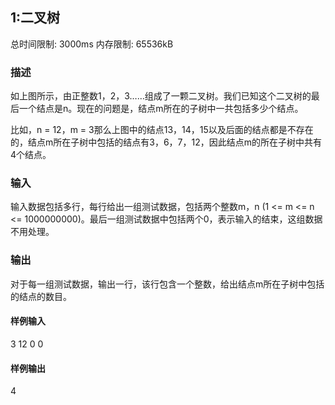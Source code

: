 
## 1:二叉树


总时间限制: 3000ms 内存限制: 65536kB

### 描述

如上图所示，由正整数1，2，3……组成了一颗二叉树。我们已知这个二叉树的最后一个结点是n。现在的问题是，结点m所在的子树中一共包括多少个结点。

比如，n = 12，m = 3那么上图中的结点13，14，15以及后面的结点都是不存在的，结点m所在子树中包括的结点有3，6，7，12，因此结点m的所在子树中共有4个结点。

### 输入

输入数据包括多行，每行给出一组测试数据，包括两个整数m，n (1 <= m <= n <= 1000000000)。最后一组测试数据中包括两个0，表示输入的结束，这组数据不用处理。

### 输出

对于每一组测试数据，输出一行，该行包含一个整数，给出结点m所在子树中包括的结点的数目。

#### 样例输入

3 12
0 0

#### 样例输出

4